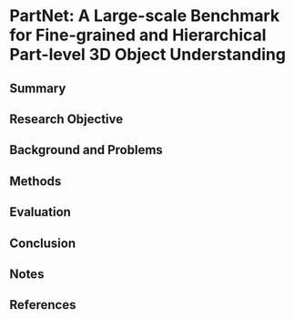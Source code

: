# PartNet: A Large-scale Benchmark for Fine-grained and Hierarchical Part-level 3D Object Understanding

## Summary

## Research Objective

## Background and Problems

## Methods

## Evaluation

## Conclusion

## Notes

## References
<!--stackedit_data:
eyJoaXN0b3J5IjpbNDY3MTIzNTc0XX0=
-->